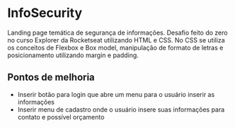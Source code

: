 # InfoSecurity
 Landing page temática de segurança de informações. Desafio feito do zero no curso Explorer da Rocketseat utilizando HTML e CSS. No CSS se utiliza os conceitos de Flexbox e Box model, manipulação de formato de letras e posicionamento utilizando margin e padding.
<h2>Pontos de melhoria</h2>
<ul>
 <li>Inserir botão para login que abre um menu para o usuário inserir as informações</li>
 <li>Inserir menu de cadastro onde o usuário insere suas informações para contato e possível orçamento</li>
</ul>
